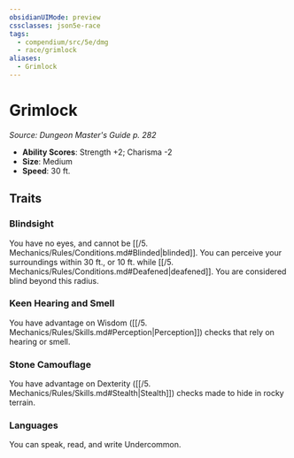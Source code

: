 ```yaml
---
obsidianUIMode: preview
cssclasses: json5e-race
tags:
  - compendium/src/5e/dmg
  - race/grimlock
aliases:
  - Grimlock
---
```

# Grimlock
*Source: Dungeon Master's Guide p. 282*  

- **Ability Scores**: Strength +2; Charisma -2
- **Size**: Medium
- **Speed**: 30 ft.

## Traits

### Blindsight

You have no eyes, and cannot be [[/5. Mechanics/Rules/Conditions.md#Blinded\|blinded]]. You can perceive your surroundings within 30 ft., or 10 ft. while [[/5. Mechanics/Rules/Conditions.md#Deafened\|deafened]]. You are considered blind beyond this radius.

### Keen Hearing and Smell

You have advantage on Wisdom ([[/5. Mechanics/Rules/Skills.md#Perception\|Perception]]) checks that rely on hearing or smell.

### Stone Camouflage

You have advantage on Dexterity ([[/5. Mechanics/Rules/Skills.md#Stealth\|Stealth]]) checks made to hide in rocky terrain.

### Languages

You can speak, read, and write Undercommon.
